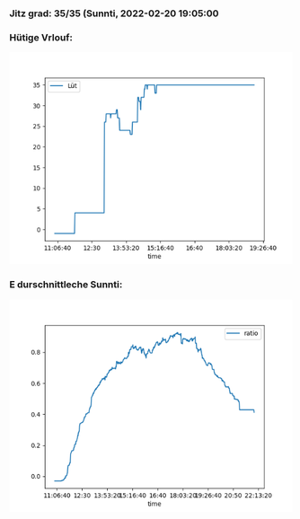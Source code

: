 ### Jitz grad: 35/35 (Sunnti, 2022-02-20 19:05:00

### Hütige Vrlouf:
![Graph](Today.png)

### E durschnittleche Sunnti:
![Graph](Sunnti.png)